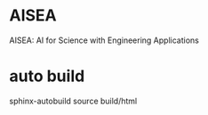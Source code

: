 # AISEA
AISEA: AI for Science with Engineering Applications

# auto build
sphinx-autobuild source build/html
